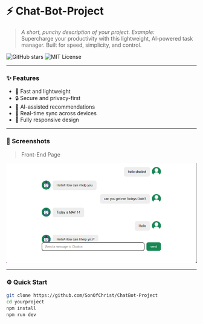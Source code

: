 # ⚡ Chat-Bot-Project

> _A short, punchy description of your project. Example:_  
> Supercharge your productivity with this lightweight, AI-powered task manager. Built for speed, simplicity, and control.

![GitHub stars](https://img.shields.io/github/stars/SonOfChrist/ChatBot-Project?style=social)
![MIT License](https://img.shields.io/github/license/SonOfChrist/ChatBot-Project)

---

### ✨ Features

- 🚀 Fast and lightweight
- 🔒 Secure and privacy-first
- 🧠 AI-assisted recommendations
- 🔄 Real-time sync across devices
- 📱 Fully responsive design

---

### 📸 Screenshots

> Front-End Page

<img src="./src/assets/Screenshot 2025-06-06 204024.png" alt="Chat-Bot">

---

### ⚙️ Quick Start

```bash
git clone https://github.com/SonOfChrist/ChatBot-Project
cd yourproject
npm install
npm run dev

